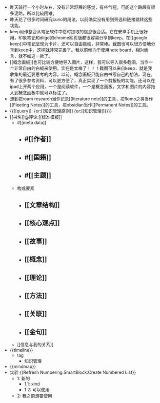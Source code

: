 - 昨天骑行一个小时左右，没有非常舒展的感觉，有些气短。可能这个路段有很多泥路，所以比较困难。
- 昨天花了很多时间研究curio的用法，以前确实没有用到筛选和链接跳转这些功能。
- keep用作整合从笔记软件中临时提取的信息很合适。它在安卓手机上很好用，印象笔记和diigo的chrome网页版都很容易分享到keep。在[[google keep]]中笔记呈现为卡片，还可以自由拖动，非常棒。截图也可以很方便地分享到keep中。这样就非常完善了。我以前倾向于使用note board，相对而言，就不如这一款了。
- [[概念画板]]也可比较方便地导入图片，这样，我可以导入很多截图，当作一个非常自由的白板来使用，实在是太棒了！！！截图可以来自keep，就是我收集的最近要思考的内容。以前，概念画板只能自由书写自己的想法，现在，有了很多参考资料，可以更方便了，真正实现了一个剪报板的功能。还可以在ipad上开两个应用，一个是阅读软件，一个是概念画板，文字和图片的内容拖入到概念画板中就可以标注了。
- 想到把roam research当作记录[[literature note]]的工具，把flomo之类当作[[Fleeting Notes]]的工具，把obsidian当作[[Permanent Notes]]的工具。
- {{[[query]]: {or:[[知识管理原则]] {or:[[知识管理]]}}}}
- [[书名]]@评论:[[标准模板]]
    - #[[meta data]]
        - #[[作者]]
            - 
        - #[[国籍]]
            - 
        - #[[主题]]
            - 
    - 构成要素
        - [[文章结构]]
            - 
        - [[核心观点]]
            - 
        - [[故事]]
            - 
        - [[概念]]
            - 
        - [[理论]]
            - 
        - [[方法]]
            - 
        - [[关联]]
            - 
        - [[金句]]
            - 
    - [[信息与我的关系]]
- {{timeline}}
    - tag
        - 知识管理
- {{mindmap}}
- 实验  {{Refresh Numbering:SmartBlock:Create Numbered List}}
    - 1: 新的
        - 1.1: xind
        - 1.2: 可以使用
    - 2: 我之前想要使用
